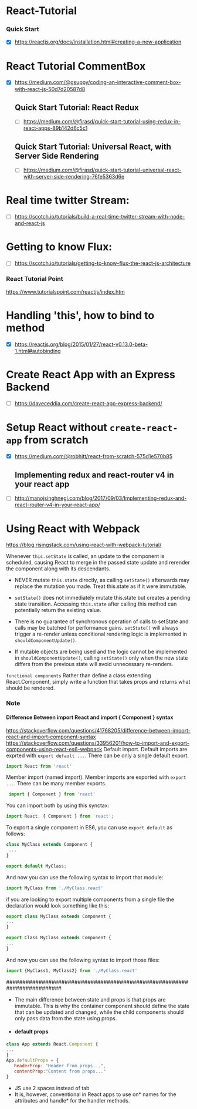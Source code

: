 # React-Tutorial

### Quick Start
- [X] https://reactjs.org/docs/installation.html#creating-a-new-application

# React Tutorial CommentBox
- [X] https://medium.com/@gsuppy/coding-an-interactive-comment-box-with-react-js-50d7d20587d8
  ## Quick Start Tutorial: React Redux
  - [ ] https://medium.com/@firasd/quick-start-tutorial-using-redux-in-react-apps-89b142d6c5c1
  ## Quick Start Tutorial: Universal React, with Server Side Rendering 
  - [ ] https://medium.com/@firasd/quick-start-tutorial-universal-react-with-server-side-rendering-76fe5363d6e

# Real time twitter Stream: 
- [ ] https://scotch.io/tutorials/build-a-real-time-twitter-stream-with-node-and-react-js

# Getting to know Flux: 
- [ ] https://scotch.io/tutorials/getting-to-know-flux-the-react-js-architecture

### React Tutorial Point
https://www.tutorialspoint.com/reactjs/index.htm


# Handling 'this', how to bind to method 
- [X] https://reactjs.org/blog/2015/01/27/react-v0.13.0-beta-1.html#autobinding


# Create React App with an Express Backend 
- [ ] https://daveceddia.com/create-react-app-express-backend/


# Setup React without `create-react-app` from scratch
- [x] https://medium.com/@robhitt/react-from-scratch-575d1e570b85
  ## Implementing redux and react-router v4 in your react app
- [ ] http://manojsinghnegi.com/blog/2017/09/03/Implementing-redux-and-react-router-v4-in-your-react-app/


# Using React with Webpack
https://blog.risingstack.com/using-react-with-webpack-tutorial/






Whenever `this.setState` is called, an update to the component is scheduled, causing React to merge in the passed state update and rerender the component along with its descendants.

 - NEVER mutate `this.state` directly, as calling `setState()` afterwards may replace the mutation you made. Treat this.state as if it were immutable.

 - `setState()` does not immediately mutate this.state but creates a pending state transition. Accessing `this.state` after calling this method can potentially return the existing value.

 - There is no guarantee of synchronous operation of calls to setState and calls may be batched for performance gains.  `setState()` will always trigger a re-render unless conditional rendering logic is implemented in `shouldComponentUpdate()`.

 - If mutable objects are being used and the logic cannot be implemented in `shouldComponentUpdate()`, calling `setState()` only when the new state differs from the previous state will avoid unnecessary re-renders.


`functional components` Rather than define a class extending React.Component, simply write a function that takes props and returns what should be rendered.


### Note

#### Difference Between import React and import { Component } syntax
https://stackoverflow.com/questions/41768205/difference-between-import-react-and-import-component-syntax
https://stackoverflow.com/questions/33956201/how-to-import-and-export-components-using-react-es6-webpack
Default import. Default imports are exprted with `export default ...`. There can be only a single default export.
``` javascript
import React from 'react'
```

Member import (named import). Member imports are exported with `export ...`. There can be many member exports.
```javascript
 import { Component } from 'react'
```

You can import both by using this synctax:
```javascript
import React, { Component } from 'react';
```

To export a single component in ES6, you can use `export default` as follows:
```javascript
class MyClass extends Component {
 ...
}

export default MyClass;
```
And now you can use the following syntax to import that module:
```javascript
import MyClass from './MyClass.react'
```
if you are looking to export multiple components from a single file the declaration would look something like this:
```javascript
export class MyClass extends Component {
...
}

export Class MyClass extends Component {
...
}
```
And now you can use the following syntax to import those files:
```javascript
import {MyClass1, MyClass2} from './MyClass.react'
```
#########################################################################

- The main difference between state and props is that props are immutable. This is why the container component should define the state that can be updated and changed, while the child components should only pass data from the state using props.
- #### default props
```javascript
class App extends React.Component {
...
}
App.defaultProps = {
   headerProp: "Header from props...",
   contentProp:"Content from props..."
}
```
- JS use 2 spaces instead of tab
- It is, however, conventional in React apps to use on* names for the attributes and handle* for the handler methods.
